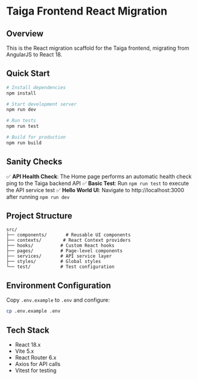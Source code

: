 # Taiga Frontend React Migration

## Overview
This is the React migration scaffold for the Taiga frontend, migrating from AngularJS to React 18.

## Quick Start

```bash
# Install dependencies
npm install

# Start development server
npm run dev

# Run tests
npm run test

# Build for production
npm run build
```

## Sanity Checks

✅ **API Health Check**: The Home page performs an automatic health check ping to the Taiga backend API
✅ **Basic Test**: Run `npm run test` to execute the API service test
✅ **Hello World UI**: Navigate to http://localhost:3000 after running `npm run dev`

## Project Structure

```
src/
├── components/       # Reusable UI components
├── contexts/        # React Context providers
├── hooks/          # Custom React hooks  
├── pages/          # Page-level components
├── services/       # API service layer
├── styles/         # Global styles
└── test/           # Test configuration
```

## Environment Configuration

Copy `.env.example` to `.env` and configure:

```bash
cp .env.example .env
```

## Tech Stack

- React 18.x
- Vite 5.x
- React Router 6.x
- Axios for API calls
- Vitest for testing
